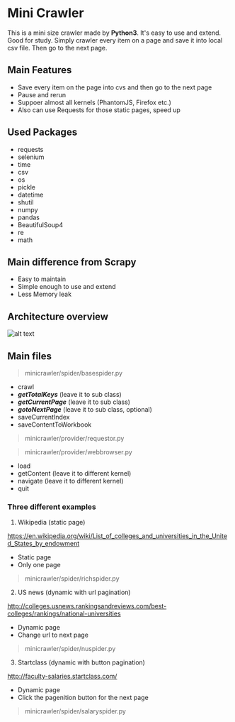 # Mini Crawler
This is a mini size crawler made by **Python3**. It's easy to use and extend. Good for study.
Simply crawler every item on a page and save it into local csv file. Then go to the next page.

## Main Features
- Save every item on the page into cvs and then go to the next page
- Pause and rerun
- Suppoer almost all kernels (PhantomJS, Firefox etc.)
- Also can use Requests for those static pages, speed up

## Used Packages
- requests
- selenium
- time
- csv
- os
- pickle
- datetime
- shutil
- numpy
- pandas
- BeautifulSoup4
- re
- math

## Main difference from Scrapy
- Easy to maintain
- Simple enough to use and extend
- Less Memory leak

## Architecture overview
![alt text](https://raw.githubusercontent.com/ibio/mini-crawler/master/mini-crawler.png "Mini Crawler")

## Main files
> minicrawler/spider/basespider.py

- crawl
- **_getTotalKeys_** (leave it to sub class)
- **_getCurrentPage_** (leave it to sub class)
- **_gotoNextPage_** (leave it to sub class, optional)
- saveCurrentIndex
- saveContentToWorkbook

> minicrawler/provider/requestor.py

> minicrawler/provider/webbrowser.py

- load
- getContent (leave it to different kernel)
- navigate (leave it to different kernel)
- quit

### Three different examples
1. Wikipedia (static page)

https://en.wikipedia.org/wiki/List_of_colleges_and_universities_in_the_United_States_by_endowment

- Static page
- Only one page

> minicrawler/spider/richspider.py

2. US news (dynamic with url pagination)

http://colleges.usnews.rankingsandreviews.com/best-colleges/rankings/national-universities

- Dynamic page
- Change url to next page

> minicrawler/spider/nuspider.py

3. Startclass (dynamic with button pagination)

http://faculty-salaries.startclass.com/

- Dynamic page
- Click the pagenition button for the next page

> minicrawler/spider/salaryspider.py

